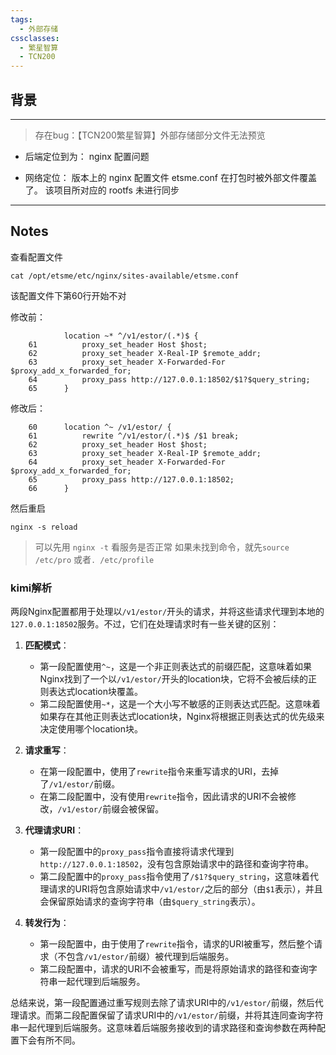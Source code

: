 ```yaml
---
tags:
  - 外部存储
cssclasses:
  - 繁星智算
  - TCN200
---
```

## 背景
---
> 存在bug：【TCN200繁星智算】外部存储部分文件无法预览

- 后端定位到为：
nginx 配置问题

- 网络定位：
版本上的 nginx 配置文件 etsme.conf 在打包时被外部文件覆盖了。
该项目所对应的 rootfs 未进行同步

---
## Notes

查看配置文件
```
cat /opt/etsme/etc/nginx/sites-available/etsme.conf
```
该配置文件下第60行开始不对

修改前：
```
			location ~* ^/v1/estor/(.*)$ {
    61          proxy_set_header Host $host;
    62          proxy_set_header X-Real-IP $remote_addr;
    63          proxy_set_header X-Forwarded-For $proxy_add_x_forwarded_for;
    64          proxy_pass http://127.0.0.1:18502/$1?$query_string;
    65      }

```

修改后：
```
    60      location ^~ /v1/estor/ {
    61          rewrite ^/v1/estor/(.*)$ /$1 break;
    62          proxy_set_header Host $host;
    63          proxy_set_header X-Real-IP $remote_addr;
    64          proxy_set_header X-Forwarded-For $proxy_add_x_forwarded_for;
    65          proxy_pass http://127.0.0.1:18502;
    66      }
```
然后重启
```
nginx -s reload
```

> 可以先用 `nginx -t` 看服务是否正常
> 如果未找到命令，就先`source /etc/pro` 或者`. /etc/profile`




### kimi解析

两段Nginx配置都用于处理以`/v1/estor/`开头的请求，并将这些请求代理到本地的`127.0.0.1:18502`服务。不过，它们在处理请求时有一些关键的区别：

1. **匹配模式**：
   - 第一段配置使用`^~`，这是一个非正则表达式的前缀匹配，这意味着如果Nginx找到了一个以`/v1/estor/`开头的location块，它将不会被后续的正则表达式location块覆盖。
   - 第二段配置使用`~*`，这是一个大小写不敏感的正则表达式匹配。这意味着如果存在其他正则表达式location块，Nginx将根据正则表达式的优先级来决定使用哪个location块。

2. **请求重写**：
   - 在第一段配置中，使用了`rewrite`指令来重写请求的URI，去掉了`/v1/estor/`前缀。
   - 在第二段配置中，没有使用`rewrite`指令，因此请求的URI不会被修改，`/v1/estor/`前缀会被保留。

3. **代理请求URI**：
   - 第一段配置中的`proxy_pass`指令直接将请求代理到`http://127.0.0.1:18502`，没有包含原始请求中的路径和查询字符串。
   - 第二段配置中的`proxy_pass`指令使用了`/$1?$query_string`，这意味着代理请求的URI将包含原始请求中`/v1/estor/`之后的部分（由`$1`表示），并且会保留原始请求的查询字符串（由`$query_string`表示）。

4. **转发行为**：
   - 第一段配置中，由于使用了`rewrite`指令，请求的URI被重写，然后整个请求（不包含`/v1/estor/`前缀）被代理到后端服务。
   - 第二段配置中，请求的URI不会被重写，而是将原始请求的路径和查询字符串一起代理到后端服务。

总结来说，第一段配置通过重写规则去除了请求URI中的`/v1/estor/`前缀，然后代理请求。而第二段配置保留了请求URI中的`/v1/estor/`前缀，并将其连同查询字符串一起代理到后端服务。这意味着后端服务接收到的请求路径和查询参数在两种配置下会有所不同。
